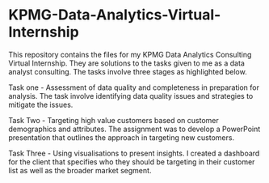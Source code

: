# KPMG-Data-Analytics-Virtual-Internship
This repository contains the files for my KPMG Data Analytics Consulting Virtual Internship. They are solutions to the tasks given to me as a data analyst consulting.
The tasks involve three stages as highlighted below. 

Task one - Assessment of data quality and completeness in preparation for analysis.  The task involve identifying data quality issues and strategies to mitigate the issues.

Task Two - Targeting high value customers based on customer demographics and attributes. The assignment was to develop a PowerPoint presentation that outlines the approach in targeting new customers.

Task Three - Using visualisations to present insights. I created a dashboard for the client that specifies who they should be targeting in their customer list as well as the broader market segment. 

